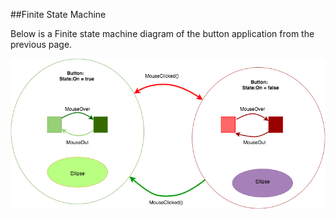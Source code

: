 ##Finite State Machine

Below is a Finite state machine diagram of the button application from the previous page.
 

![](fsm.png)